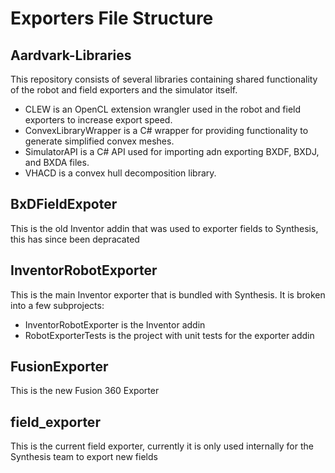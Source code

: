# Exporters File Structure

## Aardvark-Libraries
This repository consists of several libraries containing shared functionality of the robot and field exporters and the simulator itself.
* CLEW is an OpenCL extension wrangler used in the robot and field exporters to increase export speed.
* ConvexLibraryWrapper is a C# wrapper for providing functionality to generate simplified convex meshes.
* SimulatorAPI is a C# API used for importing adn exporting BXDF, BXDJ, and BXDA files.
* VHACD is a convex hull decomposition library.

## BxDFieldExpoter
This is the old Inventor addin that was used to exporter fields to Synthesis, this has since been depracated

## InventorRobotExporter
This is the main Inventor exporter that is bundled with Synthesis. It is broken into a few subprojects:
* InventorRobotExporter is the Inventor addin
* RobotExporterTests is the project with unit tests for the exporter addin

## FusionExporter
This is the new Fusion 360 Exporter

## field_exporter
This is the current field exporter, currently it is only used internally for the Synthesis team to export new fields
